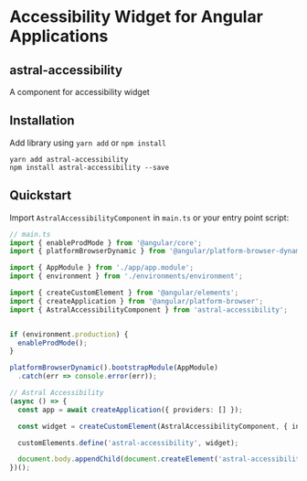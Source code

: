 # Accessibility Widget for Angular Applications

## astral-accessibility
A component for accessibility widget

## Installation
Add library using `yarn add` or `npm install`
```
yarn add astral-accessibility
npm install astral-accessibility --save
```

## Quickstart
Import `AstralAccessibilityComponent` in `main.ts` or your entry point script:
```typescript
// main.ts
import { enableProdMode } from '@angular/core';
import { platformBrowserDynamic } from '@angular/platform-browser-dynamic';

import { AppModule } from './app/app.module';
import { environment } from './environments/environment';

import { createCustomElement } from '@angular/elements';
import { createApplication } from '@angular/platform-browser';
import { AstralAccessibilityComponent } from 'astral-accessibility';


if (environment.production) {
  enableProdMode();
}

platformBrowserDynamic().bootstrapModule(AppModule)
  .catch(err => console.error(err));

// Astral Accessibility
(async () => {
  const app = await createApplication({ providers: [] });

  const widget = createCustomElement(AstralAccessibilityComponent, { injector: app.injector });

  customElements.define('astral-accessibility', widget);

  document.body.appendChild(document.createElement('astral-accessibility'));
})();
```